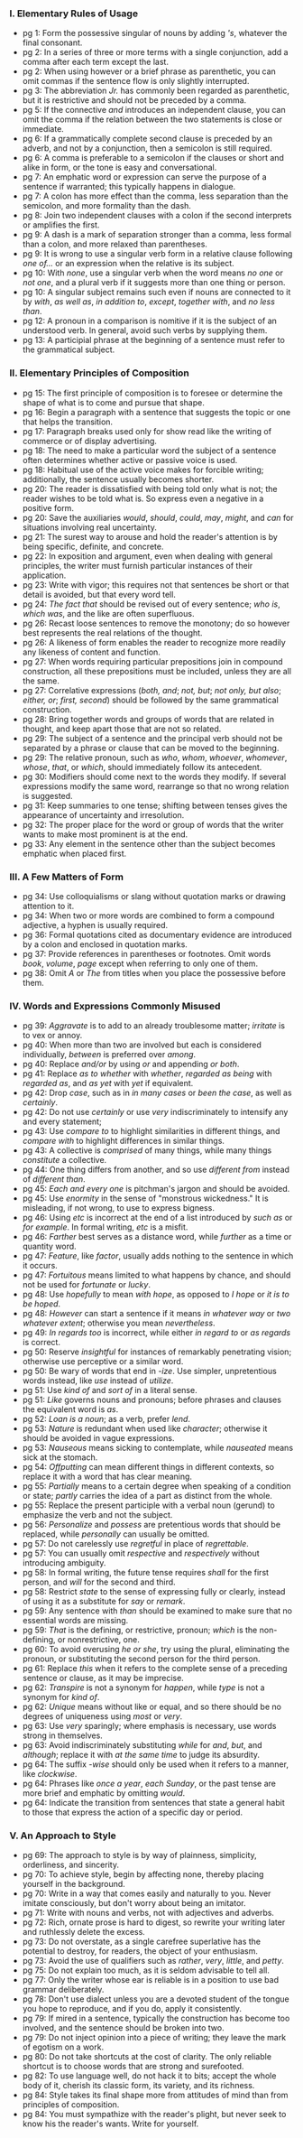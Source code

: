 ### I. Elementary Rules of Usage
* pg 1: Form the possessive singular of nouns by adding _'s_, whatever the final consonant.
* pg 2: In a series of three or more terms with a single conjunction, add a comma after each term except the last.
* pg 2: When using however or a brief phrase as parenthetic, you can omit commas if the sentence flow is only slightly interrupted.
* pg 3: The abbreviation _Jr._ has commonly been regarded as parenthetic, but it is restrictive and should not be preceded by a comma.
* pg 5: If the connective _and_ introduces an independent clause, you can omit the comma if the relation between the two statements is close or immediate.
* pg 6: If a grammatically complete second clause is preceded by an adverb, and not by a conjunction, then a semicolon is still required.
* pg 6: A comma is preferable to a semicolon if the clauses or short and alike in form, or the tone is easy and conversational.
* pg 7: An emphatic word or expression can serve the purpose of a sentence if warranted; this typically happens in dialogue.
* pg 7: A colon has more effect than the comma, less separation than the semicolon, and more formality than the dash.
* pg 8: Join two independent clauses with a colon if the second interprets or amplifies the first.
* pg 9: A dash is a mark of separation stronger than a comma, less formal than a colon, and more relaxed than parentheses.
* pg 9: It is wrong to use a singular verb form in a relative clause following _one of..._ or an expression when the relative is its subject.
* pg 10: With _none_, use a singular verb when the word means _no one_ or _not one_, and a plural verb if it suggests more than one thing or person.
* pg 10: A singular subject remains such even if nouns are connected to it by _with_, _as well as_, _in addition to_, _except_, _together with_, and _no less than_.
* pg 12: A pronoun in a comparison is nomitive if it is the subject of an understood verb. In general, avoid such verbs by supplying them.
* pg 13: A participial phrase at the beginning of a sentence must refer to the grammatical subject.

### II. Elementary Principles of Composition
* pg 15: The first principle of composition is to foresee or determine the shape of what is to come and pursue that shape.
* pg 16: Begin a paragraph with a sentence that suggests the topic or one that helps the transition. 
* pg 17: Paragraph breaks used only for show read like the writing of commerce or of display advertising.
* pg 18: The need to make a particular word the subject of a sentence often determines whether active or passive voice is used.
* pg 18: Habitual use of the active voice makes for forcible writing; additionally, the sentence usually becomes shorter.
* pg 20: The reader is dissatisfied with being told only what is not; the reader wishes to be told what is. So express even a negative in a positive form.
* pg 20: Save the auxiliaries _would_, _should_, _could_, _may_, _might_, and _can_ for situations involving real uncertainty.
* pg 21: The surest way to arouse and hold the reader's attention is by being specific, definite, and concrete.
* pg 22: In exposition and argument, even when dealing with general principles, the writer must furnish particular instances of their application.
* pg 23: Write with vigor; this requires not that sentences be short or that detail is avoided, but that every word tell.
* pg 24: _The fact that_ should be revised out of every sentence; _who is_, _which was_, and the like are often superfluous.
* pg 26: Recast loose sentences to remove the monotony; do so however best represents the real relations of the thought.
* pg 26: A likeness of form enables the reader to recognize more readily any likeness of content and function.
* pg 27: When words requiring particular prepositions join in compound construction, all these prepositions must be included, unless they are all the same.
* pg 27: Correlative expressions (_both, and_; _not, but_; _not only, but also_; _either, or_; _first, second_) should be followed by the same grammatical construction.
* pg 28: Bring together words and groups of words that are related in thought, and keep apart those that are not so related.
* pg 29: The subject of a sentence and the principal verb should not be separated by a phrase or clause that can be moved to the beginning.
* pg 29: The relative pronoun, such as _who_, _whom_, _whoever_, _whomever_, _whose_, _that_, or _which_, should immediately follow its antecedent.
* pg 30: Modifiers should come next to the words they modify. If several expressions modify the same word, rearrange so that no wrong relation is suggested.
* pg 31: Keep summaries to one tense; shifting between tenses gives the appearance of uncertainty and irresolution.
* pg 32: The proper place for the word or group of words that the writer wants to make most prominent is at the end.
* pg 33: Any element in the sentence other than the subject becomes emphatic when placed first.

### III. A Few Matters of Form
* pg 34: Use colloquialisms or slang without quotation marks or drawing attention to it.
* pg 34: When two or more words are combined to form a compound adjective, a hyphen is usually required.
* pg 36: Formal quotations cited as documentary evidence are introduced by a colon and enclosed in quotation marks.
* pg 37: Provide references in parentheses or footnotes. Omit words _book_, _volume_, _page_ except when referring to only one of them.
* pg 38: Omit _A_ or _The_ from titles when you place the possessive before them.

### IV. Words and Expressions Commonly Misused
* pg 39: _Aggravate_ is to add to an already troublesome matter; _irritate_ is to vex or annoy.
* pg 40: When more than two are involved but each is considered individually, _between_ is preferred over _among_.
* pg 40: Replace _and/or_ by using _or_ and appending _or both_.
* pg 41: Replace _as to whether_ with _whether_, _regarded as being_ with _regarded as_, and _as yet_ with _yet_ if equivalent.
* pg 42: Drop _case_, such as in _in many cases_ or _been the case_, as well as _certainly_.
* pg 42: Do not use _certainly_ or use _very_ indiscriminately to intensify any and every statement; 
* pg 43: Use _compare to_ to highlight similarities in different things, and _compare with_ to highlight differences in similar things.
* pg 43: A collective is _comprised_ of many things, while many things _constitute_ a collective.
* pg 44: One thing differs from another, and so use _different from_ instead of _different than_.
* pg 45: _Each and every one_ is pitchman's jargon and should be avoided.
* pg 45: Use _enormity_ in the sense of "monstrous wickedness." It is misleading, if not wrong, to use to express bigness.
* pg 46: Using _etc_ is incorrect at the end of a list introduced by _such as_ or _for example_. In formal writing, _etc_ is a misfit.
* pg 46: _Farther_ best serves as a distance word, while _further_ as a time or quantity word.
* pg 47: _Feature_, like _factor_, usually adds nothing to the sentence in which it occurs.
* pg 47: _Fortuitous_ means limited to what happens by chance, and should not be used for _fortunate_ or _lucky_.
* pg 48: Use _hopefully_ to mean _with hope_, as opposed to _I hope_ or _it is to be hoped_.
* pg 48: _However_ can start a sentence if it means _in whatever way_ or _two whatever extent_; otherwise you mean _nevertheless_.
* pg 49: _In regards too_ is incorrect, while either _in regard to_ or _as regards_ is correct.
* pg 50: Reserve _insightful_ for instances of remarkably penetrating vision; otherwise use perceptive or a similar word.
* pg 50: Be wary of words that end in _-ize_. Use simpler, unpretentious words instead, like _use_ instead of _utilize_.
* pg 51: Use _kind of_ and _sort of_ in a literal sense.
* pg 51: _Like_ governs nouns and pronouns; before phrases and clauses the equivalent word is _as_.
* pg 52: _Loan is a noun_; as a verb, prefer _lend_.
* pg 53: _Nature_ is redundant when used like _character_; otherwise it should be avoided in vague expressions.
* pg 53: _Nauseous_ means sicking to contemplate, while _nauseated_ means sick at the stomach.
* pg 54: _Offputting_ can mean different things in different contexts, so replace it with a word that has clear meaning.
* pg 55: _Partially_ means to a certain degree when speaking of a condition or state; _partly_ carries the idea of a part as distinct from the whole.
* pg 55: Replace the present participle with a verbal noun (gerund) to emphasize the verb and not the subject.
* pg 56: _Personalize_ and _possess_ are pretentious words that should be replaced, while _personally_ can usually be omitted.
* pg 57: Do not carelessly use _regretful_ in place of _regrettable_.
* pg 57: You can usually omit _respective_ and _respectively_ without introducing ambiguity.
* pg 58: In formal writing, the future tense requires _shall_ for the first person, and _will_ for the second and third.
* pg 58: Restrict _state_ to the sense of expressing fully or clearly, instead of using it as a substitute for _say_ or _remark_.
* pg 59: Any sentence with _than_ should be examined to make sure that no essential words are missing.
* pg 59: _That_ is the defining, or restrictive, pronoun; _which_ is the non-defining, or nonrestrictive, one.
* pg 60: To avoid overusing _he or she_, try using the plural, eliminating the pronoun, or substituting the second person for the third person.
* pg 61: Replace _this_ when it refers to the complete sense of a preceding sentence or clause, as it may be imprecise.
* pg 62: _Transpire_ is not a synonym for _happen_, while _type_ is not a synonym for _kind of_.
* pg 62: _Unique_ means without like or equal, and so there should be no degrees of uniqueness using _most_ or _very_.
* pg 63: Use _very_ sparingly; where emphasis is necessary, use words strong in themselves.
* pg 63: Avoid indiscriminately substituting _while_ for _and_, _but_, and _although_; replace it with _at the same time_ to judge its absurdity.
* pg 64: The suffix _-wise_ should only be used when it refers to a manner, like _clockwise_.
* pg 64: Phrases like _once a year_, _each Sunday_, or the past tense are more brief and emphatic by omitting _would_.
* pg 64: Indicate the transition from sentences that state a general habit to those that express the action of a specific day or period.

### V. An Approach to Style
* pg 69: The approach to style is by way of plainness, simplicity, orderliness, and sincerity.
* pg 70: To achieve style, begin by affecting none, thereby placing yourself in the background.
* pg 70: Write in a way that comes easily and naturally to you. Never imitate consciously, but don't worry about being an imitator.
* pg 71: Write with nouns and verbs, not with adjectives and adverbs.
* pg 72: Rich, ornate prose is hard to digest, so rewrite your writing later and ruthlessly delete the excess.
* pg 73: Do not overstate, as a single carefree superlative has the potential to destroy, for readers, the object of your enthusiasm.
* pg 73: Avoid the use of qualifiers such as _rather_, _very_, _little_, and _petty_.
* pg 75: Do not explain too much, as it is seldom advisable to tell all.
* pg 77: Only the writer whose ear is reliable is in a position to use bad grammar deliberately.
* pg 78: Don't use dialect unless you are a devoted student of the tongue you hope to reproduce, and if you do, apply it consistently.
* pg 79: If mired in a sentence, typically the construction has become too involved, and the sentence should be broken into two.
* pg 79: Do not inject opinion into a piece of writing; they leave the mark of egotism on a work.
* pg 80: Do not take shortcuts at the cost of clarity. The only reliable shortcut is to choose words that are strong and surefooted.
* pg 82: To use language well, do not hack it to bits; accept the whole body of it, cherish its classic form, its variety, and its richness.
* pg 84: Style takes its final shape more from attitudes of mind than from principles of composition.
* pg 84: You must sympathize with the reader's plight, but never seek to know his the reader's wants. Write for yourself.

